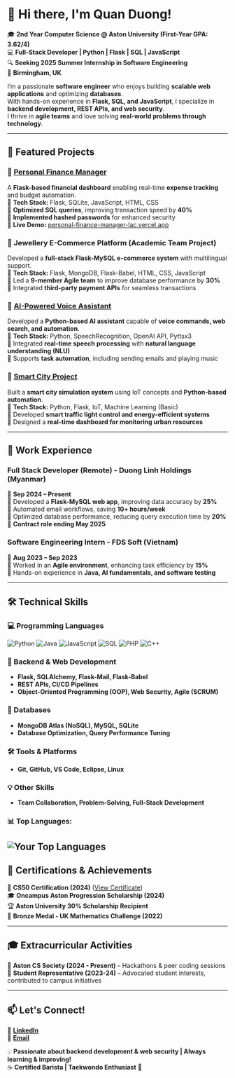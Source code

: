 # 👋 Hi there, I'm Quan Duong!  

🎓 **2nd Year Computer Science @ Aston University (First-Year GPA: 3.62/4)**  
💻 **Full-Stack Developer | Python | Flask | SQL | JavaScript**  
🔍 **Seeking 2025 Summer Internship in Software Engineering**  
📍 **Birmingham, UK**  

I’m a passionate **software engineer** who enjoys building **scalable web applications** and optimizing **databases**.  
With hands-on experience in **Flask, SQL, and JavaScript**, I specialize in **backend development, REST APIs, and web security**.  
I thrive in **agile teams** and love solving **real-world problems through technology**.

---

## 🚀 Featured Projects  

### 🔹 [**Personal Finance Manager**](https://github.com/Quanthenewbiecoder/Personal-finance-manager)  
A **Flask-based financial dashboard** enabling real-time **expense tracking** and budget automation.  
🔹 **Tech Stack:** Flask, SQLite, JavaScript, HTML, CSS  
🔹 **Optimized SQL queries**, improving transaction speed by **40%**  
🔹 **Implemented hashed passwords** for enhanced security  
🔹 **Live Demo:** [personal-finance-manager-lac.vercel.app](https://personal-finance-manager-lac.vercel.app)  

### 🔹 Jewellery E-Commerce Platform (Academic Team Project)  
Developed a **full-stack Flask-MySQL e-commerce system** with multilingual support.  
🔹 **Tech Stack:** Flask, MongoDB, Flask-Babel, HTML, CSS, JavaScript  
🔹 Led a **9-member Agile team** to improve database performance by **30%**  
🔹 Integrated **third-party payment APIs** for seamless transactions  

### 🔹 [AI-Powered Voice Assistant](https://github.com/Quanthenewbiecoder/AI-Powered-Voice-Assistant)  
Developed a **Python-based AI assistant** capable of **voice commands, web search, and automation**.  
🔹 **Tech Stack:** Python, SpeechRecognition, OpenAI API, Pyttsx3  
🔹 Integrated **real-time speech processing** with **natural language understanding (NLU)**  
🔹 Supports **task automation**, including sending emails and playing music  

### 🔹 [Smart City Project](https://github.com/Quanthenewbiecoder/smart_city-project)  
Built a **smart city simulation system** using IoT concepts and **Python-based automation**.  
🔹 **Tech Stack:** Python, Flask, IoT, Machine Learning (Basic)  
🔹 Developed **smart traffic light control and energy-efficient systems**  
🔹 Designed a **real-time dashboard for monitoring urban resources**  


---

## 💼 Work Experience  

### **Full Stack Developer (Remote) - Duong Linh Holdings (Myanmar)**
📅 **Sep 2024 – Present**  
🔹 Developed a **Flask-MySQL web app**, improving data accuracy by **25%**  
🔹 Automated email workflows, saving **10+ hours/week**  
🔹 Optimized database performance, reducing query execution time by **20%**  
💼 **Contract role ending May 2025**  

### **Software Engineering Intern - FDS Soft (Vietnam)**
📅 **Aug 2023 – Sep 2023**  
🔹 Worked in an **Agile environment**, enhancing task efficiency by **15%**  
🔹 Hands-on experience in **Java, AI fundamentals, and software testing**  

---

## 🛠 Technical Skills  

### 💻 Programming Languages  
![Python](https://img.shields.io/badge/Python-blue?style=flat&logo=python)  ![Java](https://img.shields.io/badge/Java-red?style=flat&logo=java)  ![JavaScript](https://img.shields.io/badge/JavaScript-yellow?style=flat&logo=javascript)  ![SQL](https://img.shields.io/badge/SQL-green?style=flat&logo=mysql)  ![PHP](https://img.shields.io/badge/PHP-purple?style=flat&logo=php)  ![C++](https://img.shields.io/badge/C++-orange?style=flat&logo=cplusplus)  

### 🔹 Backend & Web Development  
- **Flask, SQLAlchemy, Flask-Mail, Flask-Babel**  
- **REST APIs, CI/CD Pipelines**  
- **Object-Oriented Programming (OOP), Web Security, Agile (SCRUM)**  

### 🔹 Databases  
- **MongoDB Atlas (NoSQL), MySQL, SQLite**  
- **Database Optimization, Query Performance Tuning**  

### 🛠 Tools & Platforms  
- **Git, GitHub, VS Code, Eclipse, Linux**  

### 💡 Other Skills  
- **Team Collaboration, Problem-Solving, Full-Stack Development**  

### 📊 Top Languages:

![Your Top Languages](https://github-readme-stats.vercel.app/api/top-langs/?username=Quanthenewbiecoder&layout=compact)  
---

## 🎯 Certifications & Achievements  
🏅 **CS50 Certification (2024)** ([View Certificate](https://courses.edx.org/certificates/faf76bfe74a349ab994c2689da52658d))  
🎓 **Oncampus Aston Progression Scholarship (2024)**  
🏆 **Aston University 30% Scholarship Recipient**  
🏅 **Bronze Medal - UK Mathematics Challenge (2022)**  

---

## 🎓 Extracurricular Activities  
🎯 **Aston CS Society (2024 - Present)** – Hackathons & peer coding sessions  
🏫 **Student Representative (2023-24)** – Advocated student interests, contributed to campus initiatives  

---

## 📫 Let's Connect!  
🔗 **[LinkedIn](https://linkedin.com/in/duong-anh-quan-bb4b3b1a4)**  
📩 **[Email](mailto:quan.duong4work@gmail.com)**  

💡 **Passionate about backend development & web security | Always learning & improving!**  
☕ **Certified Barista | Taekwondo Enthusiast** 🥋  
